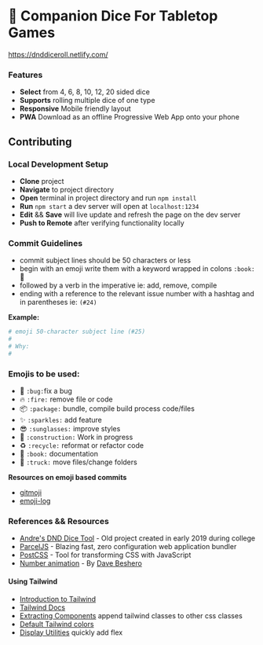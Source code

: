 # :game_die: Companion Dice For Tabletop Games
https://dnddiceroll.netlify.com/
### Features
- **Select** from 4, 6, 8, 10, 12, 20 sided dice
- **Supports** rolling multiple dice of one type
- **Responsive** Mobile friendly layout
- **PWA** Download as an offline Progressive Web App onto your phone 



## Contributing

### Local Development Setup

- **Clone** project
- **Navigate** to project directory
- **Open** terminal in project directory and run `npm install`
- **Run** `npm start` a dev server will open at `localhost:1234`
- **Edit** && **Save** will live update and refresh the page on the dev server
- **Push to Remote** after verifying functionality locally



### Commit Guidelines
- commit subject lines should be 50 characters or less
- begin with an emoji write them with a keyword wrapped in colons `:book:` :book:
- followed by a verb in the imperative ie: add, remove, compile
- ending with a reference to the relevant issue number with a hashtag and in parentheses ie: `(#24)`

__Example:__
```sh
# emoji 50-character subject line (#25)
#
# Why:
# 
```

### Emojis to be used:
- :bug: `:bug:`fix a bug
- :fire: `:fire:` remove file or code
- :package: `:package:` bundle, compile build process code/files
- :sparkles: `:sparkles:` add feature
- :sunglasses: `:sunglasses:` improve styles
- :construction: `:construction:` Work in progress
- :recycle: `:recycle:` reformat or refactor code
- :book: `:book:` documentation
- :truck: `:truck:` move files/change folders

**Resources on emoji based commits**
- [gitmoji](https://gitmoji.carloscuesta.me/)
- [emoji-log](https://opensource.com/article/19/2/emoji-log-git-commit-messages)


### References && Resources

- [Andre's DND Dice Tool](https://codepen.io/cosmicdivision/pen/xxbPqbb) - Old project created in early 2019 during college
- [ParcelJS](https://en.parceljs.org/) - Blazing fast, zero configuration web application bundler
- [PostCSS](https://postcss.org/) - Tool for transforming CSS with JavaScript
- [Number animation](https://codepen.io/hankthewhale/pen/NwKvLy) - By [Dave Beshero](https://codepen.io/hankthewhale)


#### Using Tailwind
- [Introduction to Tailwind](https://tailwindcss.com/docs/utility-first) 
- [Tailwind Docs](https://tailwindcss.com/docs/installation/) 
- [Extracting Components](https://tailwindcss.com/docs/extracting-components) append tailwind classes to other css classes
- [Default Tailwind colors](https://tailwindcss.com/docs/customizing-colors/#default-color-palette)
- [Display Utilities](https://tailwindcss.com/docs/display) quickly add flex
